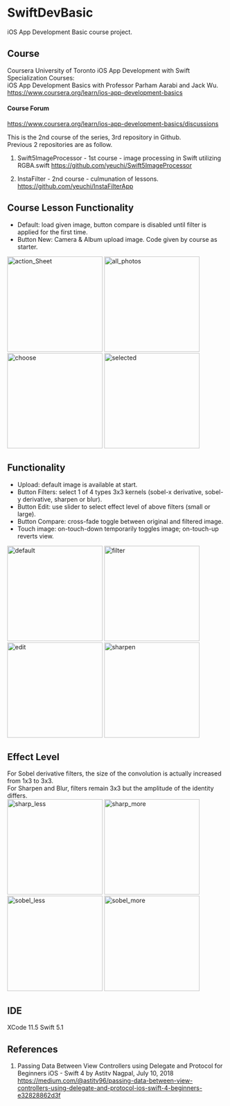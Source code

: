 # SwiftDevBasic
iOS App Development Basic course project.

## Course
Coursera University of Toronto iOS App Development with Swift Specialization Courses: \
iOS App Development Basics with Professor Parham Aarabi and Jack Wu. \
https://www.coursera.org/learn/ios-app-development-basics

#### Course Forum 
https://www.coursera.org/learn/ios-app-development-basics/discussions

This is the 2nd course of the series, 3rd repository in Github. \
Previous 2 repositories are as follow. 

1. Swift5ImageProcessor - 1st course - image processing in Swift utilizing RGBA.swift
https://github.com/yeuchi/Swift5ImageProcessor

2. InstaFilter - 2nd course - culmunation of lessons. \
https://github.com/yeuchi/InstaFilterApp

## Course Lesson Functionality
- Default: load given image, button compare is disabled until filter is applied for the first time.
- Button New: Camera & Album upload image.  Code given by course as starter.

<img width="220" alt="action_Sheet" src="https://user-images.githubusercontent.com/1282659/84277254-e04d6000-aaf8-11ea-8f99-01b7c01ed11f.png"> <img width="220" alt="all_photos" src="https://user-images.githubusercontent.com/1282659/84277265-e3485080-aaf8-11ea-9790-f899e25ca5bd.png"> <img width="220" alt="choose" src="https://user-images.githubusercontent.com/1282659/84277272-e5aaaa80-aaf8-11ea-93cd-cddd5cbe0870.png"> <img width="220" alt="selected" src="https://user-images.githubusercontent.com/1282659/84277280-e93e3180-aaf8-11ea-8456-94fd401a100a.png">

## Functionality
- Upload: default image is available at start.
- Button Filters: select 1 of 4 types 3x3 kernels (sobel-x derivative, sobel-y derivative, sharpen or blur).
- Button Edit: use slider to select effect level of above filters (small or large).
- Button Compare: cross-fade toggle between original and filtered image.
- Touch image: on-touch-down temporarily toggles image; on-touch-up reverts view.

<img width="220" alt="default" src="https://user-images.githubusercontent.com/1282659/84277524-43d78d80-aaf9-11ea-92d5-ececc4c79256.png"> <img width="220" alt="filter" src="https://user-images.githubusercontent.com/1282659/84277614-5eaa0200-aaf9-11ea-92c7-52421c05e2d2.png"> <img width="220" alt="edit" src="https://user-images.githubusercontent.com/1282659/84167034-53909c80-aa3b-11ea-8dca-afc0a0eac22a.png"> <img width="220" alt="sharpen" src="https://user-images.githubusercontent.com/1282659/84167041-568b8d00-aa3b-11ea-9f5b-c70e41c9cc27.png">

## Effect Level
For Sobel derivative filters, the size of the convolution is actually increased from 1x3 to 3x3. \
For Sharpen and Blur, filters remain 3x3 but the amplitude of the identity differs. \
<img width="220" alt="sharp_less" src="https://user-images.githubusercontent.com/1282659/84204436-d3852980-aa70-11ea-904b-6f9d67d13519.png"> <img width="220" alt="sharp_more" src="https://user-images.githubusercontent.com/1282659/84204439-d54eed00-aa70-11ea-803b-e70b8ef07c2a.png"> <img width="220" alt="sobel_less" src="https://user-images.githubusercontent.com/1282659/84204443-d6801a00-aa70-11ea-9a27-475f3272ab0f.png"> <img width="220" alt="sobel_more" src="https://user-images.githubusercontent.com/1282659/84204451-d849dd80-aa70-11ea-88a2-d706d2d0eb43.png">

## IDE
XCode 11.5 Swift 5.1

## References

1. Passing Data Between View Controllers using Delegate and Protocol for Beginners iOS - Swift 4 by Astitv Nagpal, July 10, 2018
https://medium.com/@astitv96/passing-data-between-view-controllers-using-delegate-and-protocol-ios-swift-4-beginners-e32828862d3f
